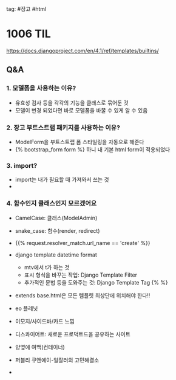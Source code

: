 tag: #장고 #html 

# 1006 TIL

https://docs.djangoproject.com/en/4.1/ref/templates/builtins/

## Q&A

### 1. 모델폼을 사용하는 이유?
 - 유효성 검사 등을 각각의 기능을 클래스로 묶어둔 것 
 - 모델이 변경 되었다면 바로 모델폼을 바꿀 수 있게 알 수 있음

### 2. 장고 부트스트랩 패키지를 사용하는 이유?
-  ModelForm을 부트스트랩 폼 스타일링을 자동으로 해준다
- {% bootstrap_form form %} 하니 내 기본 html form이 적용되었다 

### 3. import?
 - import는 내가 필요할 때 가져와서 쓰는 것
 - 
### 4. 함수인지 클래스인지 모르겠어요
- CamelCase: 클래스(ModelAdmin)
- snake_case: 함수(render, redirect)


- {{% request.resolver_match.url_name == 'create' %}}
- django template datetime format
	- mtv에서 t가 하는 것
	- 표시 형식을 바꾸는 작업: Django Template Filter
	- 추가적인 문법 등을 도와주는 것: Django Template Tag {% %}

- extends base.html은 모든 템플릿 최상단에 위치해야 한다!!


- eo 플레닛
- 이모지/사이드바/카드 느낌
- 디스콰이어트: 새로운 프로덕트드을 공유하는 사이트
- 양옆에 여백(컨테이너)
- 퍼블리 큐앤에이-일잘러의 고민해결소
- 